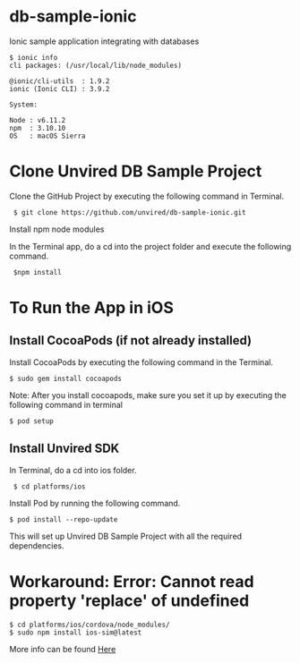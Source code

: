 # db-sample-ionic
Ionic sample application integrating with databases

```
$ ionic info
cli packages: (/usr/local/lib/node_modules)

@ionic/cli-utils  : 1.9.2
ionic (Ionic CLI) : 3.9.2

System:

Node : v6.11.2
npm  : 3.10.10 
OS   : macOS Sierra
```

# Clone Unvired DB Sample Project

Clone the GitHub Project by executing the following command in Terminal.

```
 $ git clone https://github.com/unvired/db-sample-ionic.git
```

Install npm node modules 

In the Terminal app, do a cd into the project folder and execute the following command.

```
 $npm install 
```

# To Run the App in iOS

**Install CocoaPods (if not already installed)**
------------------------------------------------

Install CocoaPods by executing the following command in the Terminal.

```
$ sudo gem install cocoapods
```

Note: After you install cocoapods, make sure you set it up by executing the following command in terminal

```
$ pod setup
```

**Install Unvired SDK**
-----------------------

In Terminal, do a cd into ios folder.

```
 $ cd platforms/ios
```

Install Pod by running the following command.

```
$ pod install --repo-update
```

This will set up Unvired DB Sample Project with all the required dependencies.

# Workaround: Error: Cannot read property 'replace' of undefined

```
$ cd platforms/ios/cordova/node_modules/
$ sudo npm install ios-sim@latest
```
More info can be found [Here](https://forum.ionicframework.com/t/error-cannot-read-property-replace-of-undefined/94532/12)

